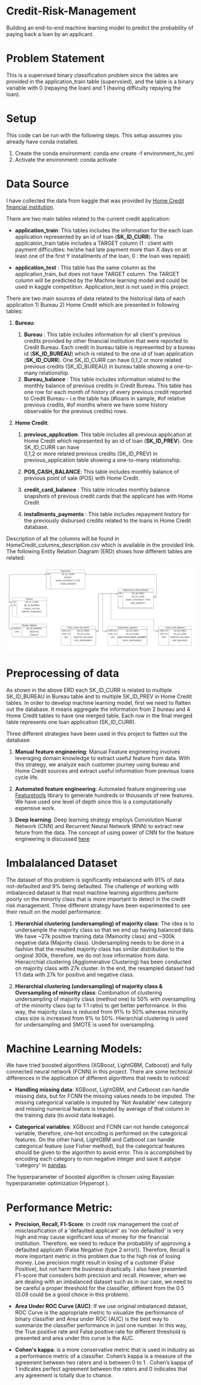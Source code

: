 # Credit-Risk-Management
Building an end-to-end machine learning model to predict the probability of paying back a loan by an applicant.

# Problem Statement 
This is a supervised binary classification problem since the lables are provided in the application_train table (supervsied), and the lable is a binary variable with 0 (repaying the loan) and 1 (having difficulty repaying the loan).

# Setup
This code can be run with the following steps. This setup assumes you already have conda installed.
1. Create the conda environment: conda env create -f environment_hc.yml
2. Activate the environment: conda activate 

# Data Source
I have collected the data from kaggle that was provided by [Home Credit financial institution]( https://www.kaggle.com/c/home-credit-default-risk/data).

There are two main tables related to the current credit application:

* __application_train__: This tables includes the information for the each loan application represented by an id of loan (__SK_ID_CURR__). The applicatoin_train table includes a TARGET column (1 : client with payment difficulties: he/she had late payment more than X days on at least one of the first Y installments of the loan, 0 : the loan was repaid) 
    
* __application_test__ : This table has the same column as the application_train, but does not have TARGET column. The TARGET column will be predicted by the           Machine     learning model and could be used in kaggle competition. Application_test is not used in this project.
    
There are two main sources of data related to the historical data of each application 1) Bureau 2) Home Credit which are presented in following tables:

1. __Bureau__:

    1. __Bureau__ : This table includes information for all client's previous credits provided by other financial institution that were reported to Credit Bureau.
    Each credit in bureau table is represented by a bureau id (__SK_ID_BUREAU__) which is related to the one id of loan application (__SK_ID_CURR__). One SK_ID_CURR can have 
    0,1,2 or more related previous credits (SK_ID_BUREAU) in bureau table showing a one-to-many relationship.
    2. __Bureau_balance__ : This table includes information related to the monthly balance of previous credits in Credit Bureau. This table has one row for each month of         history of every previous credit reported to Credit Bureau – i.e the table has (#loans in sample, #of relative previous credits, #of months where we have some history     observable for the previous credits) rows. 
    
2. __Home Credit__:

    1. __previous_application__: This table includes all previous application at Home Credit which represented by an id of loan (__SK_ID_PREV__). One SK_ID_CURR can have  
    0,1,2 or more related previous credits (SK_ID_PREV) in previous_application table showing a one-to-many relationship.
    
    2. __POS_CASH_BALANCE__: This table includes monthly balance of previous point of sale (POS) with Home Credit.
    
    3. __credit_card_balance__ : This table inlcudes monthly balance snapshots of previous credit cards that the applicant has with Home Credit
    
    4. __installments_payments__ : This table includes repayment history for the previously disbursed credits related to the loans in Home Credit database.

Description of all the columns will be found in HomeCredit_columns_description.csv which is available in the provided link.
The following Entity Relation Diagram (ERD) shows how different tables are related:

![ERD](images/ERD.png)

# Preprocessing of data
As shown in the above ERD each SK_ID_CURR is related to multiple SK_ID_BUREAU in Bureau table and to multiple SK_ID_PREV in Home Credit tables.
In order to develop machine learning model, first we need to flatten out the database. It means aggregate the information from 2 bureau and 4 Home Credit tables to have one merged table. Each row in the final merged table represents one loan application (SK_ID_CURR). 

Three different strategies have been used in this project to flatten out the database: 

1. __Manual feature engineering__: Manual Feature engineering involves leveraging domain knowledge to extract useful feature from data. With this strategy, we analyze each customer journey using bureau and Home Credit sources and extract useful information from previous loans cycle life. 

2. __Automated feature engineering__: Automated feature engineering use [Featuretools](https://community.alteryx.com/t5/Data-Science/Feature-Engineering-Secret-to-Data-Science-Success/ba-p/545041) library to generate hundreds or thousands of new features. We have used one level of depth since this is a computationally expensive work.

3. __Deep learning__: Deep learning strategy employs Convolution Nueral Network (CNN) and Recurrent Neural Network (RNN) to extract new feture from the data. The concept of using power of CNN for the feature engineering is discussed [here](https://towardsdatascience.com/convolutional-neural-network-on-a-structured-bank-customer-data-358e6b8aa759)  

# Imbalalanced Dataset
The dataset of this problem is significantly imbalanced with 91% of data not-defaulted and 9% being defaulted. The challenge of working with imbalanced dataset is that most machine learning algorithms perform poorly on the minortiy class that is more important to detect in the credit risk management. Three different strategy have been experimented to see their result on the model performance:

1. __Hierarchial clustering (undersampling) of majority class__: The idea is to undersample the majority class so that we end up having balanced data. We have ~27k positive training data (Mainority class) and ~300k negative data (Majority class). Undersampling needs to be done in a fashion that the resulted majority class has similar distribution to the original 300k, therefore, we do not lose information from data. Hieracrchial clustering (Agglomerative Clustering) has been conducted on majority class with 27k cluster. In the end, the resampled dataset had 1:1 data with 27k for positive and negative class.

2. __Hierarchial clustering (undersampling) of majority class & Oversampling of minority class__: Combination of clustering undersampling of majority class (method one) to 50% with oversampling of the minority class (up to 1:1 ratio) to get better performance. In this way, the majority class is reduced from 91% to 50% whereas minority class size is increased from 9% to 50%. Hierarchial clustering is used for undersampling and SMOTE is used for oversampling.

# Machine Learning Models:
We have tried boosted algorithms (XGBoost, LightGBM, Catboost) and fully connected neural network (FCNN) in this project. 
There are some technical differences in the application of different algorithms that needs to noticed:

* __Handling missing data__: XGBoost, LightGBM, and Catboost can handle missing data, but for FCNN the missing values needs to be imputed. The missing categorical variable is imputed by 'Not Available' new category and missing numerical feature is imputed by average of that column in the training data (to avoid data leakage).

* __Categorical variables__: XGBoost and FCNN can not handle categorical variable, therefore, one-hot encoding is performed on the categorical features. On the other hand, LightGBM and Catboost can handle categorical feature (use Fisher method), but the categorical features should be given to the algorithm to avoid error. This is accomplished by encoding each category to non negative integer and save it astype 'category' in [pandas](https://medium.com/swlh/dealing-with-categorical-variables-in-machine-learning-4401b949b093).

The hyperparameter of boosted algorithm is chosen using Bayasian hyperparameter optimization (Hyperopt ). 

# Performance Metric:

* __Precision, Recall, F1-Score__: In credit risk management the cost of misclassification of a 'defaulted applicant' as 'non defaulted' is very high and may cause significant loss of money for the financial institution. Therefore, we need to reduce the probability of approving a defaulted applicatn (False Negative (type 2 error)). Therefore, Recall is more important metric in this problem due to the high risk of losing money. Low precision might result in losing of a customer (False Positive), but not harm the business drastically. I also have presented F1-score that considers both precision and recall. However, when we are dealing with an imbalanced dataset such as in our case, we need to be careful a proper threshold for the classifier, different from the 0.5 (0.09 could be a good choice in this problem).      

* __Area Under ROC Curve (AUC)__: If we use original imbalanced dataset, ROC Curve is the appropriate metric to visualize the performance of binary classifier and Area under ROC (AUC) is the best way to summarize the classifier performance in just one number. In this way, the True positive rate and False positive rate for different threshold is presented and area under this curve is the AUC.

* __Cohen's kappa__: is a more conservative metric that is used in industry as a performance metric of a classifier. Cohen’s kappa  is a measure of the agreement between two raters and is between 0 to 1 . Cohen’s kappa of 1 indicates perfect agreement between the raters and 0 indicates that any agreement is totally due to chance.











